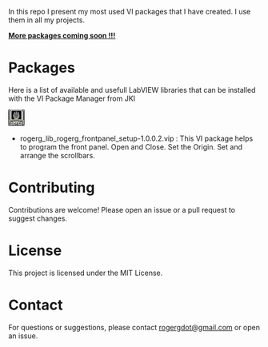 In this repo I present my most used VI packages that I have created. I use them in all my projects.

**<u>More packages coming soon !!!</u>**

# Packages
Here is a list of available and usefull LabVIEW libraries that can be installed with the VI Package Manager from JKI

![RogerG Frontpanel Setup](images/RogerG_Frontpanel_Setup.png)

- rogerg_lib_rogerg_frontpanel_setup-1.0.0.2.vip    :     This VI package helps to program the front panel. Open and Close. Set the Origin. Set and arrange the scrollbars.

# Contributing
Contributions are welcome! Please open an issue or a pull request to suggest changes.

# License
This project is licensed under the MIT License.

# Contact
For questions or suggestions, please contact rogergdot@gmail.com or open an issue.
